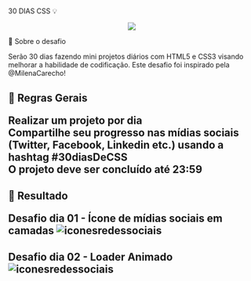 <h1 align="center"></h1>
30 DIAS CSS 💡
</h1>
<p align="center">
<a target="_blank" rel="noopener noreferrer" href="https://camo.githubusercontent.com/66fe19848b26f90cf13a99b798f742a9e7809b27/68747470733a2f2f696d672e736869656c64732e696f2f62616467652f746563682d66726f6e742d2d656e642d627269676874677265656e"><img src="https://camo.githubusercontent.com/66fe19848b26f90cf13a99b798f742a9e7809b27/68747470733a2f2f696d672e736869656c64732e696f2f62616467652f746563682d66726f6e742d2d656e642d627269676874677265656e" data-canonical-src="https://img.shields.io/badge/tech-front--end-brightgreen" style="max-width:100%;"></a>

🧐 Sobre o desafio 

Serão 30 dias fazendo mini projetos diários com HTML5 e CSS3 visando melhorar a habilidade de codificação. Este desafio foi inspirado pela @MilenaCarecho!<br><h2>

🚨 Regras Gerais

Realizar um projeto por dia<br>
Compartilhe seu progresso nas mídias sociais (Twitter, Facebook, Linkedin etc.) usando a hashtag #30diasDeCSS<br>
O projeto deve ser concluído até 23:59<br><h2>

🎉 Resultado

Desafio dia 01 - Ícone de mídias sociais em camadas
<img alt="iconesredessociais" src="https://ik.imagekit.io/atnyozbx9v/redessociais_qyAJc0W5h.gif">
<h2>

Desafio dia 02 - Loader Animado
<img alt="iconesredessociais" src="https://ik.imagekit.io/atnyozbx9v/loading_bw8wbp9LT.gif">
<h2>
